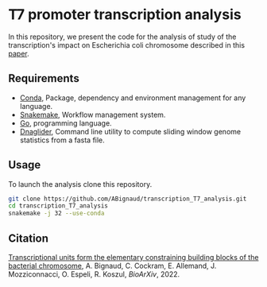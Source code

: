 # T7 promoter transcription analysis

In this repository, we present the code for the analysis of study of the transcription's impact on Escherichia coli chromosome described in this [paper](https://www.biorxiv.org/content/biorxiv/early/2022/09/16/2022.09.16.507559.full.pdf).

## Requirements

- [Conda](https://docs.conda.io/en/latest/), Package, dependency and environment management for any language.
- [Snakemake](https://snakemake.readthedocs.io/en/stable/), Workflow management system.
- [Go](https://go.dev/doc/install), programming language.
- [Dnaglider](https://github.com/cmdoret/dnaglider), Command line utility to compute sliding window genome statistics from a fasta file.

## Usage

To launch the analysis clone this repository.

```bash
git clone https://github.com/ABignaud/transcription_T7_analysis.git
cd transcription_T7_analysis
snakemake -j 32 --use-conda 
```

## Citation

[Transcriptional units form the elementary constraining building blocks of the bacterial chromosome](https://www.biorxiv.org/content/biorxiv/early/2022/09/16/2022.09.16.507559.full.pdf), A. Bignaud, C. Cockram, E. Allemand, J. Mozziconnacci, O. Espeli, R. Koszul, *BioArXiv*, 2022.

